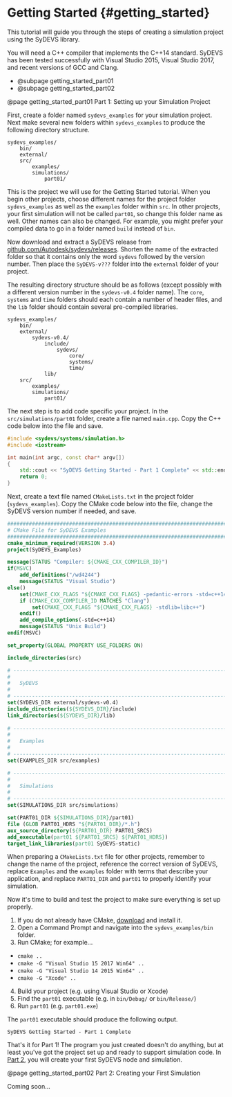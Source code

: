 Getting Started {#getting_started}
===============

This tutorial will guide you through the steps of creating a simulation project using the SyDEVS library.

You will need a C++ compiler that implements the C++14 standard. SyDEVS has been tested successfully with Visual Studio 2015, Visual Studio 2017, and recent versions of GCC and Clang.

- @subpage getting_started_part01
- @subpage getting_started_part02

@page getting_started_part01 Part 1: Setting up your Simulation Project

First, create a folder named `sydevs_examples` for your simulation project. Next make several new folders within `sydevs_examples` to produce the following directory structure.

```
sydevs_examples/
    bin/
    external/
    src/
        examples/
        simulations/
            part01/
```

This is the project we will use for the Getting Started tutorial. When you begin other projects, choose different names for the project folder `sydevs_examples` as well as the `examples` folder within `src`. In other projects, your first simulation will not be called `part01`, so change this folder name as well. Other names can also be changed. For example, you might prefer your compiled data to go in a folder named `build` instead of `bin`.

Now download and extract a SyDEVS release from [github.com/Autodesk/sydevs/releases](https://github.com/Autodesk/sydevs/releases). Shorten the name of the extracted folder so that it contains only the word `sydevs` followed by the version number. Then place the `SyDEVS-v???` folder into the `external` folder of your project.

The resulting directory structure should be as follows (except possibly with a different version number in the `sydevs-v0.4` folder name). The `core`, `systems` and `time` folders should each contain a number of header files, and the `lib` folder should contain several pre-compiled libraries.
```
sydevs_examples/
    bin/
    external/
        sydevs-v0.4/
            include/
                sydevs/
                    core/
                    systems/
                    time/
            lib/
    src/
        examples/
        simulations/
            part01/
```

The next step is to add code specific your project. In the `src/simulations/part01` folder, create a file named `main.cpp`. Copy the C++ code below into the file and save.

```cpp
#include <sydevs/systems/simulation.h>
#include <iostream>

int main(int argc, const char* argv[])
{
    std::cout << "SyDEVS Getting Started - Part 1 Complete" << std::endl;
    return 0;
}
```

Next, create a text file named `CMakeLists.txt` in the project folder (`sydevs_examples`). Copy the CMake code below into the file, change the SyDEVS version number if needed, and save.

```CMake
################################################################################
# CMake File for SyDEVS Examples
################################################################################
cmake_minimum_required(VERSION 3.4)
project(SyDEVS_Examples)

message(STATUS "Compiler: ${CMAKE_CXX_COMPILER_ID}")
if(MSVC)
    add_definitions("/wd4244")
    message(STATUS "Visual Studio")
else()
    set(CMAKE_CXX_FLAGS "${CMAKE_CXX_FLAGS} -pedantic-errors -std=c++14 ${WARNING_FLAGS}")
	if (CMAKE_CXX_COMPILER_ID MATCHES "Clang")
		set(CMAKE_CXX_FLAGS "${CMAKE_CXX_FLAGS} -stdlib=libc++")
	endif()
    add_compile_options(-std=c++14)
    message(STATUS "Unix Build")
endif(MSVC)

set_property(GLOBAL PROPERTY USE_FOLDERS ON)

include_directories(src)

# ------------------------------------------------------------------------------
#
#   SyDEVS
#
# ------------------------------------------------------------------------------
set(SYDEVS_DIR external/sydevs-v0.4)
include_directories(${SYDEVS_DIR}/include)
link_directories(${SYDEVS_DIR}/lib)
 
# ------------------------------------------------------------------------------
#
#   Examples
#
# ------------------------------------------------------------------------------
set(EXAMPLES_DIR src/examples)

# ------------------------------------------------------------------------------
#
#   Simulations
#
# ------------------------------------------------------------------------------
set(SIMULATIONS_DIR src/simulations)

set(PART01_DIR ${SIMULATIONS_DIR}/part01)
file (GLOB PART01_HDRS "${PART01_DIR}/*.h")
aux_source_directory(${PART01_DIR} PART01_SRCS)
add_executable(part01 ${PART01_SRCS} ${PART01_HDRS})
target_link_libraries(part01 SyDEVS-static)
```

When preparing a `CMakeLists.txt` file for other projects, remember to change the name of the project, reference the correct version of SyDEVS, replace `Examples` and the `examples` folder with terms that describe your application, and replace `PART01_DIR` and `part01` to properly identify your simulation.

Now it's time to build and test the project to make sure everything is set up properly.

1. If you do not already have CMake, [download](http://www.cmake.org/) and install it.
2. Open a Command Prompt and navigate into the `sydevs_examples/bin` folder.
3. Run CMake; for example...
  - `cmake ..`
  - `cmake -G "Visual Studio 15 2017 Win64" ..`
  - `cmake -G "Visual Studio 14 2015 Win64" ..`
  - `cmake -G "Xcode" ..`
4. Build your project (e.g. using Visual Studio or Xcode)
5. Find the `part01` executable (e.g. in `bin/Debug/` or `bin/Release/`)
6. Run `part01` (e.g. `part01.exe`)

The `part01` executable should produce the following output.

```
SyDEVS Getting Started - Part 1 Complete
```

That's it for Part 1! The program you just created doesn't do anything, but at least you've got the project set up and ready to support simulation code. In [Part 2](getting_started_part02.html), you will create your first SyDEVS node and simulation.

@page getting_started_part02 Part 2: Creating your First Simulation

Coming soon...
